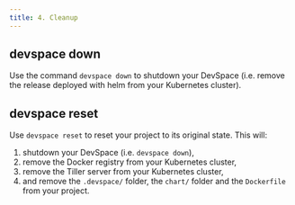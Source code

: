 ```yaml
---
title: 4. Cleanup
---
```


## devspace down
Use the command `devspace down` to shutdown your DevSpace (i.e. remove the release deployed with helm from your Kubernetes cluster).

## devspace reset
Use `devspace reset` to reset your project to its original state. This will:
1. shutdown your DevSpace (i.e. `devspace down`),
2. remove the Docker registry from your Kubernetes cluster,
3. remove the Tiller server from your Kubernetes cluster,
4. and remove the `.devspace/` folder, the `chart/` folder and the `Dockerfile` from your project.
